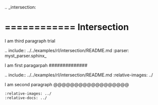 .. _intersection:

============
Intersection
============

I am third paragraph trial

.. include:: ../../examples/rl/intersection/README.md
   :parser: myst_parser.sphinx_

I am first paragarpah ##############

.. include:: ../../examples/rl/intersection/README.md
   :relative-images: ../


I am second paragraph @@@@@@@@@@@@@@@@@@

```{include} ../../examples/rl/intersection/README.md
:relative-images: ../
:relative-docs: ../
```